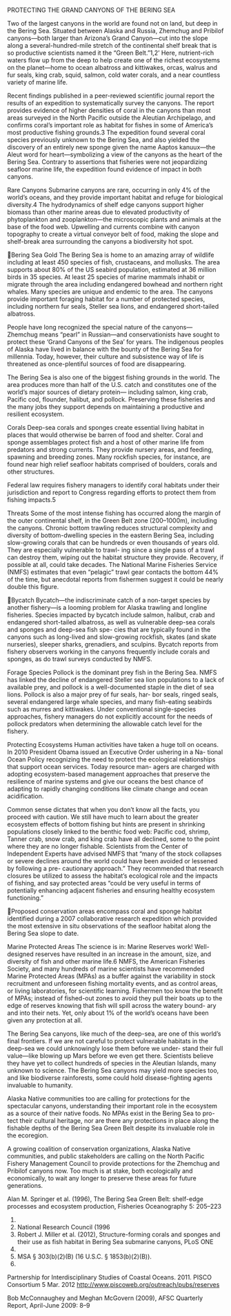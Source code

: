 PROTECTING THE GRAND
CANYONS OF THE BERING SEA

Two of the largest canyons in the world are found not on
land, but deep in the Bering Sea. Situated between Alaska
and Russia, Zhemchug and Pribilof canyons—both larger
than Arizona’s Grand Canyon—cut into the slope along a
several-hundred-mile stretch of the continental shelf break
that is so productive scientists named it the “Green Belt.”1,2’
Here, nutrient-rich waters flow up from the deep to help
create one of the richest ecosystems on the planet—home
to ocean albatross and kittiwakes, orcas, walrus and fur
seals, king crab, squid, salmon, cold water corals, and a
near countless variety of marine life.

Recent findings published in a peer-reviewed scientific
journal report the results of an expedition to systematically
survey the canyons. The report provides evidence of higher
densities of coral in the canyons than most areas surveyed
in the North Pacific outside the Aleutian Archipelago, and
confirms coral’s important role as habitat for fishes in
some of America’s most productive fishing grounds.3 The
expedition found several coral species previously unknown
to the Bering Sea, and also yielded the discovery of an
entirely new sponge given the name Aaptos kanuux—the
Aleut word for heart—symbolizing a view of the canyons
as the heart of the Bering Sea. Contrary to assertions that
fisheries were not jeopardizing seafloor marine life, the
expedition found evidence of impact in both canyons.

Rare Canyons
Submarine canyons are rare, occurring in only 4% of the
world’s oceans, and they provide important habitat and
refuge for biological diversity.4 The hydrodynamics of shelf
edge canyons support higher biomass than other marine
areas due to elevated productivity of phytoplankton and
zooplankton—the microscopic plants and animals at the
base of the food web. Upwelling and currents combine with
canyon topography to create a virtual conveyor belt of food,
making the slope and shelf-break area surrounding the
canyons a biodiversity hot spot.

Bering Sea Gold
The Bering Sea is home to an amazing array of wildlife including
at least 450 species of fish, crustaceans, and mollusks. The area
supports about 80% of the US seabird population, estimated at 36
million birds in 35 species. At least 25 species of marine mammals
inhabit or migrate through the area including endangered bowhead
and northern right whales. Many species are unique and endemic
to the area. The canyons provide important foraging habitat for a
number of protected species, including northern fur seals, Steller
sea lions, and endangered short-tailed albatross.

People have long recognized the special nature of the canyons—
Zhemchug means “pearl” in Russian—and conservationists have
sought to protect these ‘Grand Canyons of the Sea’ for years. The
indigenous peoples of Alaska have lived in balance with the bounty
of the Bering Sea for millennia. Today, however, their culture and
subsistence way of life is threatened as once-plentiful sources of
food are disappearing.

The Bering Sea is also one of the biggest fishing grounds in the
world. The area produces more than half of the U.S. catch and
constitutes one of the world’s major sources of dietary protein—
including salmon, king crab, Pacific cod, flounder, halibut, and
pollock. Preserving these fisheries and the many jobs they support
depends on maintaining a productive and resilient ecosystem.

Corals
Deep-sea corals and sponges create essential living habitat in
places that would otherwise be barren of food and shelter. Coral
and sponge assemblages protect fish and a host of other marine
life from predators and strong currents. They provide nursery areas,
and feeding, spawning and breeding zones. Many rockfish species,
for instance, are found near high relief seafloor habitats comprised
of boulders, corals and other structures.

Federal law requires fishery managers to identify coral habitats
under their jurisdiction and report to Congress regarding efforts to
protect them from fishing impacts.5

Threats
Some of the most intense fishing has occurred along the margin
of the outer continental shelf, in the Green Belt zone (200–1000m),
including the canyons. Chronic bottom trawling reduces structural
complexity and diversity of bottom-dwelling species in the eastern
Bering Sea, including slow-growing corals that can be hundreds or
even thousands of years old. They are especially vulnerable to trawl-
ing since a single pass of a trawl can destroy them, wiping out the
habitat structure they provide. Recovery, if possible at all, could take
decades. The National Marine Fisheries Service (NMFS) estimates
that even “pelagic” trawl gear contacts the bottom 44% of the time,
but anecdotal reports from fishermen suggest it could be nearly
double this figure.

Bycatch
Bycatch—the indiscriminate catch of a non-target species by
another fishery—is a looming problem for Alaska trawling and
longline fisheries. Species impacted by bycatch include salmon,
halibut, crab and endangered short-tailed albatross, as well as
vulnerable deep-sea corals and sponges and deep-sea fish spe-
cies that are typically found in the canyons such as long-lived
and slow-growing rockfish, skates (and skate nurseries), sleeper
sharks, grenadiers, and sculpins. Bycatch reports from fishery
observers working in the canyons frequently include corals and
sponges, as do trawl surveys conducted by NMFS.

Forage Species
Pollock is the dominant prey fish in the Bering Sea. NMFS has
linked the decline of endangered Steller sea lion populations to a
lack of available prey, and pollock is a well-documented staple in
the diet of sea lions. Pollock is also a major prey of fur seals, har-
bor seals, ringed seals, several endangered large whale species,
and many fish-eating seabirds such as murres and kittiwakes.
Under conventional single-species approaches, fishery managers
do not explicitly account for the needs of pollock predators when
determining the allowable catch level for the fishery.

Protecting Ecosystems
Human activities have taken a huge toll on oceans. In 2010
President Obama issued an Executive Order ushering in a Na-
tional Ocean Policy recognizing the need to protect the ecological
relationships that support ocean services. Today resource man-
agers are charged with adopting ecosystem-based management
approaches that preserve the resilience of marine systems and
give our oceans the best chance of adapting to rapidly changing
conditions like climate change and ocean acidification.

Common sense dictates that when you don’t know all the facts,
you proceed with caution. We still have much to learn about the
greater ecosystem effects of bottom fishing but hints are present
in shrinking populations closely linked to the benthic food web:
Pacific cod, shrimp, Tanner crab, snow crab, and king crab have
all declined, some to the point where they are no longer fishable.
Scientists from the Center of Independent Experts have advised
NMFS that “many of the stock collapses or severe declines around
the world could have been avoided or lessened by following a pre-
cautionary approach.” They recommended that research closures
be utilized to assess the habitat’s ecological role and the impacts
of fishing, and say protected areas “could be very useful in terms
of potentially enhancing adjacent fisheries and ensuring healthy
ecosystem functioning.”

Proposed conservation areas encompass coral
and sponge habitat identified during a 2007
collaborative research expedition which provided
the most extensive in situ observations of the
seafloor habitat along the Bering Sea slope to date.

Marine Protected Areas
The science is in: Marine Reserves work! Well-designed reserves have resulted in an increase in the
amount, size, and diversity of fish and other marine life.6 NMFS, the American Fisheries Society, and many
hundreds of marine scientists have recommended Marine Protected Areas (MPAs) as a buffer against
the variability in stock recruitment and unforeseen fishing mortality events, and as control areas, or living
laboratories, for scientific learning. Fishermen too know the benefit of MPAs; instead of fished-out zones to
avoid they pull their boats up to the edge of reserves knowing that fish will spill across the watery bound-
ary and into their nets. Yet, only about 1% of the world’s oceans have been given any protection at all.

The Bering Sea canyons, like much of the deep-sea, are one of this world’s final frontiers. If we are not
careful to protect vulnerable habitats in the deep-sea we could unknowingly lose them before we under-
stand their full value—like blowing up Mars before we even get there. Scientists believe they have yet to
collect hundreds of species in the Aleutian Islands, many unknown to science. The Bering Sea canyons
may yield more species too, and like biodiverse rainforests, some could hold disease-fighting agents
invaluable to humanity.

Alaska Native communities too are calling for protections for the spectacular canyons, understanding their
important role in the ecosystem as a source of their native foods. No MPAs exist in the Bering Sea to pro-
tect their cultural heritage, nor are there any protections in place along the fishable depths of the Bering
Sea Green Belt despite its invaluable role in the ecoregion.

A growing coalition of conservation organizations, Alaska Native communities, and public stakeholders
are calling on the North Pacific Fishery Management Council to provide protections for the Zhemchug
and Pribilof canyons now. Too much is at stake, both ecologically and economically, to wait any longer to
preserve these areas for future generations.

Alan M. Springer et al. (1996), The Bering Sea Green Belt: shelf-edge processes and ecosystem production, Fisheries Oceanography 5: 205–223

1.
2.  National Research Council (1996
3.  Robert J. Miller et al. (2012), Structure-forming corals and sponges and their use as fish habitat in Bering Sea submarine canyons, PLoS ONE
4.
5.  MSA § 303(b)(2)(B) (16 U.S.C. § 1853(b)(2)(B)).
6.

Partnership for Interdisciplinary Studies of Coastal Oceans. 2011. PISCO Consortium 5 Mar. 2012 http://www.piscoweb.org/outreach/pubs/reserves

Bob McConnaughey and Meghan McGovern (2009), AFSC Quarterly Report, April-June 2009: 8–9

